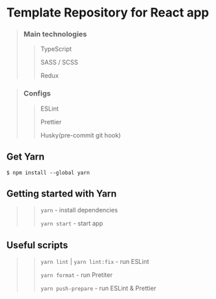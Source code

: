 # Template Repository for React app

> ### Main technologies
>> TypeScript
>> 
>> SASS / SCSS
>> 
>> Redux

> ### Configs
>> ESLint
>> 
>> Prettier
>> 
>> Husky(pre-commit git hook)

## Get Yarn
```
$ npm install --global yarn
```
## Getting started with Yarn
>> `yarn` - install dependencies 
>> 
>> `yarn start` - start app 

## Useful scripts
>> `yarn lint` | `yarn lint:fix` - run ESLint
>> 
>> `yarn format` - run Pretiter 
>>
>> `yarn push-prepare` - run ESLint & Prettier
